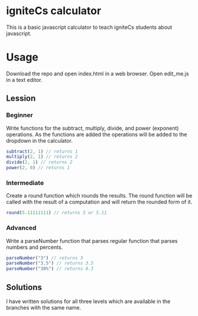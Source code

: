 # igniteCs calculator

This is a basic javascript calculator to teach igniteCs students about javascript.

# Usage

Download the repo and open index.html in a web browser.  Open edit_me.js in a text editor.  

## Lession

### Beginner
Write functions for the subtract, multiply, divide, and power (exponent) operations. As the functions are added the operations will be added to the dropdown in the calculator.

```javascript
subtract(2, 1) // returns 1
multiply(2, 1) // returns 2
divide(2, 1) // returns 2
power(2, 0) // returns 1
```

### Intermediate
Create a round function which rounds the results. The round function will be called with the result of a computation and will return the rounded form of it.  

```javascript
round(5.11111111) // returns 5 or 5.11
```

### Advanced
Write a parseNumber function that parses regular function that parses numbers and percents.

```javascript
parseNumber("3") // returns 3
parseNumber("3.5") // returns 3.5
parseNumber("30%") // returns 0.3
```

## Solutions

I have written solutions for all three levels which are available in the branches with the same name.  
